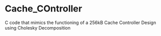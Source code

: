 # Cache_COntroller
C code that mimics the functioning of a 256kB Cache Controller Design using Cholesky Decomposition
